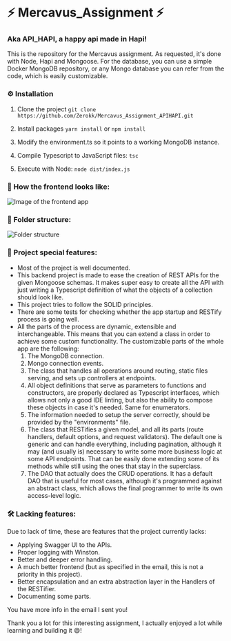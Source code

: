 # ⚡️ Mercavus_Assignment ⚡️
### Aka API_HAPI, a happy api made in Hapi!

This is the repository for the Mercavus assignment. As requested, it's done with Node, Hapi and Mongoose.
For the database, you can use a simple Docker MongoDB repository, or any Mongo database you can refer from the code, which is
easily customizable.

### ⚙️ Installation
1. Clone the project
`git clone https://github.com/Zerokk/Mercavus_Assignment_APIHAPI.git`

2. Install packages
`yarn install`
or
`npm install`

3. Modify the environment.ts so it points to a working MongoDB instance.

4. Compile Typescript to JavaScript files:
`tsc`

5. Execute with Node:
`node dist/index.js`


### 🌅 How the frontend looks like:

![Image of the frontend app](https://i.imgur.com/kA1yqVD.jpeg)

### 📁 Folder structure:

![Folder structure](https://i.imgur.com/GC64UE5.png)


### 🚀 Project special features:

- Most of the project is well documented.
- This backend project is made to ease the creation of REST APIs for the given Mongoose schemas. It makes super easy to create all the API with just writing a Typescript definition of what the objects of a collection should look like.
- This project tries to follow the SOLID principles.
- There are some tests for checking whether the app startup and RESTify process is going well.
- All the parts of the process are dynamic, extensible and interchangeable. This means that you can extend a class in order to achieve some custom functionality. The customizable parts of the whole app are the following:
     1. The MongoDB connection.
     2. Mongo connection events.
     3. The class that handles all operations around routing, static files serving, and sets up controllers at endpoints.
     4. All object definitions that serve as parameters to functions and constructors, are properly declared as Typescript interfaces, which allows not only a good IDE linting, but also the ability to compose these objects in case it's needed. Same for enumerators.
     5. The information needed to setup the server correctly, should be provided by the "environments" file.
     4. The class that RESTifies a given model, and all its parts (route handlers, default options, and request validators). The default one is generic and can handle everything, including pagination, although it may (and usually is) necessary to write some more business logic at some API endpoints. That can be easily done extending some of its methods while still using the ones that stay in the superclass.
     5. The DAO that actually does the CRUD operations. It has a default DAO that is useful for most cases, although it's programmed against an abstract class, which allows the final programmer to write its own access-level logic.
     
     
### 🛠️ Lacking features:
Due to lack of time, these are features that the project currently lacks:
- Applying Swagger UI to the APIs. 
- Proper logging with Winston.
- Better and deeper error handling.
- A much better frontend (but as specified in the email, this is not a priority in this project).
- Better encapsulation and an extra abstraction layer in the Handlers of the RESTifier.
- Documenting some parts.
     
You have more info in the email I sent you!

Thank you a lot for this interesting assignment, I actually enjoyed a lot while learning and building it 😄! 
